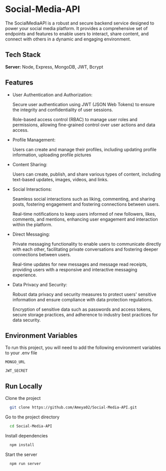 
# Social-Media-API

The SocialMediaAPI is a robust and secure backend service designed to power your social media platform. It provides a comprehensive set of endpoints and features to enable users to interact, share content, and connect with others in a dynamic and engaging environment.




## Tech Stack

**Server:** Node, Express, MongoDB, JWT, Bcrypt


## Features

- User Authentication and Authorization:

    Secure user authentication using JWT (JSON Web Tokens) to ensure the integrity and confidentiality of user sessions.
    
    Role-based access control (RBAC) to manage user roles and permissions, allowing fine-grained control over user actions and data access.

- Profile Management:

    Users can create and manage their profiles, including updating profile information, uploading profile pictures

- Content Sharing:

    Users can create, publish, and share various types of content, including text-based updates, images, videos, and links.

- Social Interactions:

    Seamless social interactions such as liking, commenting, and sharing posts, fostering engagement and fostering connections between users.
    
    Real-time notifications to keep users informed of new followers, likes, comments, and mentions, enhancing user engagement and interaction within the platform.

- Direct Messaging:

    Private messaging functionality to enable users to communicate directly with each other, facilitating private conversations and fostering deeper connections between users.
    
    Real-time updates for new messages and message read receipts, providing users with a responsive and interactive messaging experience.

- Data Privacy and Security:

    Robust data privacy and security measures to protect users' sensitive information and ensure compliance with data protection regulations.
    
    Encryption of sensitive data such as passwords and access tokens, secure storage practices, and adherence to industry best practices for data security.


## Environment Variables

To run this project, you will need to add the following environment variables to your .env file

`MONGO_URL`

`JWT_SECRET`


## Run Locally

Clone the project

```bash
  git clone https://github.com/Ameya02/Social-Media-API.git
```

Go to the project directory

```bash
  cd Social-Media-API
```

Install dependencies

```bash
  npm install
```

Start the server

```bash
  npm run server
```

